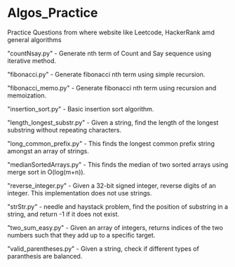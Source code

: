 # Algos_Practice
Practice Questions from where website like Leetcode, HackerRank amd general algorithms

"countNsay.py" - Generate nth term of Count and Say sequence using iterative method.

"fibonacci.py" - Generate fibonacci nth term using simple recursion.

"fibonacci_memo.py" - Generate fibonacci nth term using recursion and memoization.

"insertion_sort.py" - Basic insertion sort algorithm. 

"length_longest_substr.py" - Given a string, find the length of the longest substring without repeating characters.

"long_common_prefix.py" - This finds the longest common prefix string amongst an array of strings.

"medianSortedArrays.py" - This finds the median of two sorted arrays using merge sort in O(log(m+n)). 

"reverse_integer.py" - Given a 32-bit signed integer, reverse digits of an integer. This implementation does not use strings.

"strStr.py" - needle and haystack problem, find the position of substring in a string, and return -1 if it does not exist.

"two_sum_easy.py" - Given an array of integers, returns indices of the two numbers such that they add up to a specific target.

"valid_parentheses.py" - Given a string, check if different types of paranthesis are balanced. 
